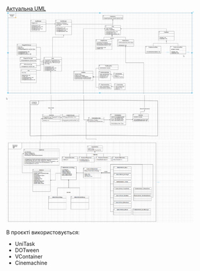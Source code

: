 
[Актуальна UML](https://drive.google.com/file/d/1jqQQfCVdFttFFfMGIYOwP7u4Yr1Vz5vB/view?usp=sharing)
![Merge2](GitHub/Merge2.png)
![HeroMerge2](GitHub/HeroMerge2.png)
![BattleField](GitHub/BattleField.png)

В проєкті використовується:
- UniTask
- DOTween
- VContainer
- Cinemachine
